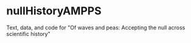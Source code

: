 # nullHistoryAMPPS
Text, data, and code for "Of waves and peas: Accepting the null across scientific history"
